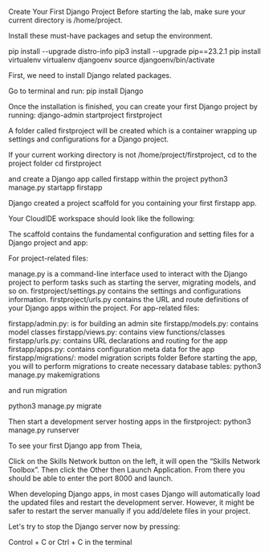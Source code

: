 Create Your First Django Project
Before starting the lab, make sure your current directory is /home/project.

Install these must-have packages and setup the environment.

pip install --upgrade distro-info
pip3 install --upgrade pip==23.2.1
pip install virtualenv
virtualenv djangoenv
source djangoenv/bin/activate

First, we need to install Django related packages.

Go to terminal and run:
pip install Django

Once the installation is finished, you can create your first Django project by running:
django-admin startproject firstproject

A folder called firstproject will be created which is a container wrapping up settings and configurations for a Django project.

If your current working directory is not /home/project/firstproject, cd to the project folder
cd firstproject

and create a Django app called firstapp within the project
python3 manage.py startapp firstapp

Django created a project scaffold for you containing your first firstapp app.

Your CloudIDE workspace should look like the following:


The scaffold contains the fundamental configuration and setting files for a Django project and app:

For project-related files:

manage.py is a command-line interface used to interact with the Django project to perform tasks such as starting the server,
migrating models, and so on.
firstproject/settings.py contains the settings and configurations information.
firstproject/urls.py contains the URL and route definitions of your Django apps within the project.
For app-related files:

firstapp/admin.py: is for building an admin site
firstapp/models.py: contains model classes
firstapp/views.py: contains view functions/classes
firstapp/urls.py: contains URL declarations and routing for the app
firstapp/apps.py: contains configuration meta data for the app
firstapp/migrations/: model migration scripts folder
Before starting the app, you will to perform migrations to create necessary database tables:
python3 manage.py makemigrations

and run migration


python3 manage.py migrate

Then start a development server hosting apps in the firstproject:
python3 manage.py runserver

To see your first Django app from Theia,

Click on the Skills Network button on the left, it will open the “Skills Network Toolbox”. Then click the Other then Launch Application. From there you should be able to enter the port 8000 and launch.

When developing Django apps, in most cases Django will automatically load the updated files and restart the development server. However, it might be safer to restart the server manually if you add/delete files in your project.

Let's try to stop the Django server now by pressing:

Control + C or Ctrl + C in the terminal
